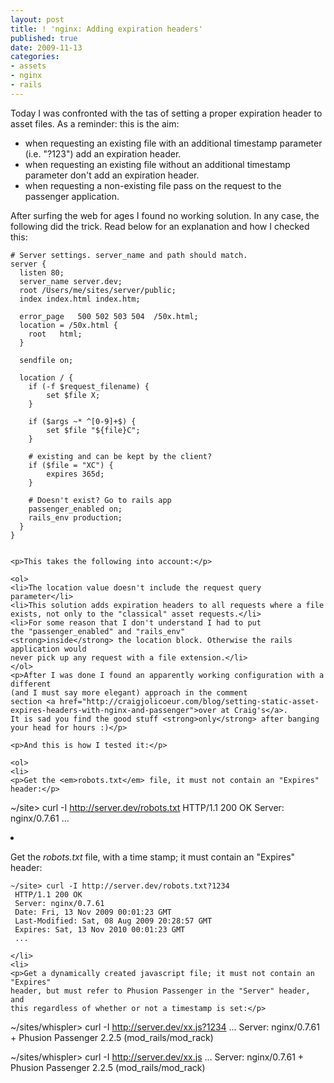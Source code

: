 ```yaml
---
layout: post
title: ! 'nginx: Adding expiration headers'
published: true
date: 2009-11-13
categories:
- assets
- nginx
- rails
---
```

<p>Today I was confronted with the tas of setting a proper expiration header to
asset files. As a reminder: this is the aim:</p>

<ul>
<li>when requesting an existing file with an additional timestamp
parameter (i.e. "?123") add an expiration header.</li>
<li>when requesting an existing file without an additional timestamp
parameter don't add an expiration header.</li>
<li>when requesting a non-existing file pass on the request to the passenger application.</li>
</ul>
<p>After surfing the web for ages I found no working solution. In any case, the
following did the trick. Read below for an explanation and how I checked this:</p>

```
# Server settings. server_name and path should match.
server {
  listen 80;
  server_name server.dev;
  root /Users/me/sites/server/public;
  index index.html index.htm;

  error_page   500 502 503 504  /50x.html;
  location = /50x.html {
    root   html;
  }

  sendfile on;

  location / {
    if (-f $request_filename) { 
        set $file X;
    }

    if ($args ~* ^[0-9]+$) {
        set $file "${file}C";
    }

    # existing and can be kept by the client?
    if ($file = "XC") {
        expires 365d;    
    }

    # Doesn't exist? Go to rails app
    passenger_enabled on;
    rails_env production;
  }
}


<p>This takes the following into account:</p>

<ol>
<li>The location value doesn't include the request query parameter</li>
<li>This solution adds expiration headers to all requests where a file
exists, not only to the "classical" asset requests.</li>
<li>For some reason that I don't understand I had to put
the "passenger_enabled" and "rails_env"
<strong>inside</strong> the location block. Otherwise the rails application would
never pick up any request with a file extension.</li>
</ol>
<p>After I was done I found an apparently working configuration with a different
(and I must say more elegant) approach in the comment
section <a href="http://craigjolicoeur.com/blog/setting-static-asset-expires-headers-with-nginx-and-passenger">over at Craig's</a>.
It is sad you find the good stuff <strong>only</strong> after banging your head for hours :)</p>

<p>And this is how I tested it:</p>

<ol>
<li>
<p>Get the <em>robots.txt</em> file, it must not contain an "Expires" header:</p>

```
~/site> curl -I http://server.dev/robots.txt
 HTTP/1.1 200 OK
 Server: nginx/0.7.61
 ...

</li>
<li>
<p>Get the <em>robots.txt</em> file, with a time stamp; it must contain an "Expires" header:</p>

```
~/site> curl -I http://server.dev/robots.txt?1234
 HTTP/1.1 200 OK
 Server: nginx/0.7.61
 Date: Fri, 13 Nov 2009 00:01:23 GMT
 Last-Modified: Sat, 08 Aug 2009 20:28:57 GMT
 Expires: Sat, 13 Nov 2010 00:01:23 GMT
 ...

</li>
<li>
<p>Get a dynamically created javascript file; it must not contain an "Expires"
header, but must refer to Phusion Passenger in the "Server" header, and
this regardless of whether or not a timestamp is set:</p>

```
~/sites/whispler> curl -I http://server.dev/xx.js?1234
  ...
  Server: nginx/0.7.61 + Phusion Passenger 2.2.5 (mod_rails/mod_rack)

  ~/sites/whispler> curl -I http://server.dev/xx.js
  ...
  Server: nginx/0.7.61 + Phusion Passenger 2.2.5 (mod_rails/mod_rack)

</li>
</ol>
